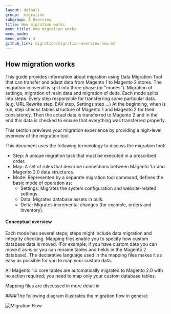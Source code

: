 ```yaml
---
layout: default
group:  migration
subgroup: A_Overview
title: How migration works
menu_title: How migration works
menu_node: 
menu_order: 3
github_link: migration/migration-overview-how.md
---
```



<h2>How migration works</h2>

This guide provides information about migration using Data Migration Tool that can transfer and adapt data from Magento 1 to Magento 2 stores. The migration in overall is split into three phase (or "modes"). Migration of settings, migration of main data and migration of delta. Each mode splits into steps. Every step responsible for transferring some particular data. (e.g. URL Rewrite step, EAV step, Settings step ...) At the beginning, when is run, step checks tables structure of Magento 1 and Magento 2 for their consistency. Then the actual data is transferred to Magento 2 and in the end this data is checked to ensure that everything was transferred properly.

This section previews your migration experience by providing a high-level overview of the migration tool. 

This document uses the following terminology to discuss the migration tool:

* Step: A unique migration task that must be executed in a prescribed order.
* Map: A set of rules that describe connections between Magento 1.x and Magento 2.0 data structures.
* Mode: Represented by a separate migration tool command, defines the basic mode of operation as:
  * Settings: Migrates the system configuration and website-related settings.
  * Data: Migrates database assets in bulk.
  * Delta: Migrates incremental changes (for example, orders and inventory). 

<h4>Conceptual overview</h4>

Each mode has several steps; steps might include data migration and integrity checking. Mapping files enable you to specify how custom database data is moved. (For example, if you have custom data you can move it as-is or you can rename tables and fields in the Magento 2 database). The declarative language used in the mapping files makes it as easy as possible for you to map your custom data.

All Magento 1.x core tables are automatically migrated to Magento 2.0 with no action required; you need to map only your custom database tables.

Mapping files are discussed in more detail in <cross-ref to Database configuration and mapping files>

####The following diagram illustrates the migration flow in general:

<p><img src="{{ site.baseurl }}common/images/migration-flow.png" alt="Migration Flow"></p> 
